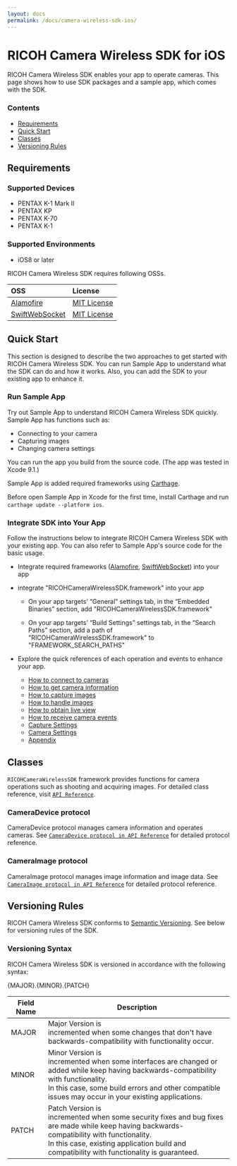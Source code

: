 ```yaml
---
layout: docs
permalink: /docs/camera-wireless-sdk-ios/
---
```


# RICOH Camera Wireless SDK for iOS

RICOH Camera Wireless SDK enables your app to operate cameras. This page shows how to use SDK packages and a sample app, which comes with the SDK.

### Contents

* [Requirements](#requirements)
* [Quick Start](#quick-start)
* [Classes](#classes)
* [Versioning Rules](#versioning-rules)

<a name="requirements"></a>
## Requirements

### Supported Devices

* PENTAX K-1 Mark II
* PENTAX KP
* PENTAX K-70
* PENTAX K-1

### Supported Environments

* iOS8 or later

RICOH Camera Wireless SDK requires following OSSs.

| OSS | License |
|:------------|:-------------|
| [Alamofire](https://github.com/Alamofire/Alamofire) | [MIT License](https://github.com/Alamofire/Alamofire/blob/master/LICENSE) |
| [SwiftWebSocket](https://github.com/tidwall/SwiftWebSocket) | [MIT License](https://github.com/tidwall/SwiftWebSocket/blob/master/LICENSE) |

<a name="quick-start"></a>
## Quick Start

This section is designed to describe the two approaches to get started with RICOH Camera Wireless SDK.
You can run Sample App to understand what the SDK can do and how it works.
Also, you can add the SDK to your existing app to enhance it.

### Run Sample App

Try out Sample App to understand RICOH Camera Wireless SDK quickly. Sample App has functions such as:

* Connecting to your camera
* Capturing images
* Changing camera settings

You can run the app you build from the source code.
(The app was tested in Xcode 9.1.)

Sample App is added required frameworks using [Carthage](https://github.com/Carthage/Carthage).

Before open Sample App in Xcode for the first time, install Carthage and run `carthage update --platform ios`.

### Integrate SDK into Your App

Follow the instructions below to integrate RICOH Camera Wireless SDK with your existing app.
You can also refer to Sample App's source code for the basic usage.

* Integrate required frameworks ([Alamofire](https://github.com/Alamofire/Alamofire), [SwiftWebSocket](https://github.com/tidwall/SwiftWebSocket)) into your app

* integrate "RICOHCameraWirelessSDK.framework" into your app

     * On your app targets’ “General” settings tab, in the “Embedded Binaries” section, add "RICOHCameraWirelessSDK.framework"

     * On your app targets’ “Build Settings” settings tab, in the “Search Paths” section, add a path of "RICOHCameraWirelessSDK.framework" to "FRAMEWORK_SEARCH_PATHS"

* Explore the quick references of each operation and events to enhance your app.

    * [How to connect to cameras](./connection.md)
    * [How to get camera information](./camera-information.md)
    * [How to capture images](./capture.md)
    * [How to handle images](./image-handling.md)
    * [How to obtain live view](./live-view.md)
    * [How to receive camera events](./events.md)
    * [Capture Settings](./capture-settings.md)
    * [Camera Settings](./camera-settings.md)
    * [Appendix](./appendix.md)

<a name="classes"></a>
## Classes

`RICOHCameraWirelessSDK` framework provides functions for camera operations such as shooting and acquiring images. For detailed class reference, visit [`API Reference`](../../api_reference/index.html).

### CameraDevice protocol

CameraDevice protocol manages camera information and operates cameras.
See [`CameraDevice protocol in API Reference`](../../api_reference/Protocols/CameraDevice.html) for detailed protocol reference.

### CameraImage protocol

CameraImage protocol manages image information and image data.
See [`CameraImage protocol in API Reference`](../../api_reference/Protocols/CameraImage.html) for detailed protocol reference.

<a name="versioning-rules"></a>
## Versioning Rules

RICOH Camera Wireless SDK conforms to [Semantic Versioning](http://semver.org/spec/v2.0.0.html).
See below for versioning rules of the SDK.

### Versioning Syntax

RICOH Camera Wireless SDK is versioned in accordance with the following syntax:

{MAJOR}.{MINOR}.{PATCH}

Field Name  |Description
------------|---
MAJOR       |Major Version is<br>incremented when some changes that don't have backwards-compatibility with functionality occur.
MINOR       |Minor Version is<br>incremented when some interfaces are changed or added while keep having backwards-compatibility with functionality.<br>In this case, some build errors and other compatible issues may occur in your existing applications.
PATCH       |Patch Version is<br>incremented when some security fixes and bug fixes are made while keep having backwards-compatibility with functionality.<br>In this case, existing application build and compatibility with functionality is guaranteed.
